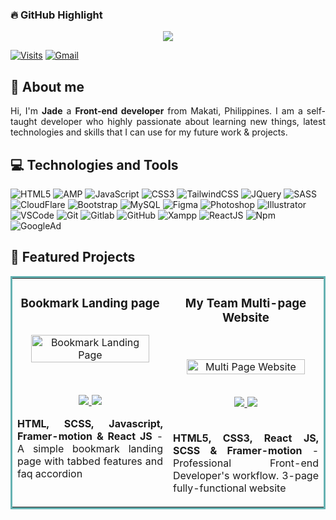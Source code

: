 <!-- Highlight Section -->

### 🔥 GitHub Highlight
<div align="center">
  <a href="https://jade-music-playlist.pages.dev/" target="_blank">
      <img src="https://github-readme-streak-stats.herokuapp.com/?user=jade-banares&theme=buefy-dark&hide_border=true&date_format=M%20j%5B%2C%20Y%5D" />
  </a>
  
</div>
<!-- End of Highlight -->


[![Visits](https://komarev.com/ghpvc/?username=jade-banares&logo=GitHub&label=Visitors&color=1d1f21&logoColor=white&style=flat)](https://github.com/jade-banares)
[![Gmail](https://img.shields.io/badge/Email_Me%21-1d1f21?style=flat&logo=gmail&logoColor=white)](mailto:codewithjad3@gmail.com)

<!-- About Section -->

## 👋 About me

<p align="justify">
  Hi, I'm <strong>Jade</strong> a <strong>Front-end developer</strong> from Makati, Philippines. I am a self-taught developer who highly passionate about learning new things, latest technologies and skills that I can use for my future work & projects.
</p>

<!-- End of About -->

<!-- Skills -->

## 💻 Technologies and Tools

![HTML5](https://img.shields.io/badge/-HTML5-1d1f21?style=flat&logo=HTML5&logoColor=E34F26)
![AMP](https://img.shields.io/badge/-AMP_HTML-1d1f21?style=flat&logo=amp&logoColor=085ff0)
![JavaScript](https://img.shields.io/badge/-JavaScript-1d1f21?style=flat&logo=javascript)
![CSS3](https://img.shields.io/badge/-CSS3-1d1f21?style=flat&logo=CSS3&logoColor=2c52e4)
![TailwindCSS](https://img.shields.io/badge/-Tailwind_CSS-1d1f21?style=flat&logo=tailwindcss&logoColor=3ebff8)
![JQuery](https://img.shields.io/badge/-JQuery-1d1f21?style=flat&logo=JQuery&logoColor=0769AD)
![SASS](https://img.shields.io/badge/-Sass-1d1f21?style=flat&logo=Sass&logoColor=CC6699)
![CloudFlare](https://img.shields.io/badge/-CloudFlare-1d1f21?style=flat&logo=cloudflare&logoColor=f48527)
![Bootstrap](https://img.shields.io/badge/-Bootstrap-1d1f21?style=flat&logo=Bootstrap&logoColor=7952B3)
![MySQL](https://img.shields.io/badge/-MySQL-1d1f21?style=flat&logo=MySQL&logoColor=4479A1)
![Figma](https://img.shields.io/badge/-Figma-1d1f21?style=flat&logo=Figma&logoColor=F24E1E)
![Photoshop](https://img.shields.io/badge/-Adobe_Photoshop-1d1f21?style=flat&logo=adobephotoshop&logoColor=2fa3f7)
![Illustrator](https://img.shields.io/badge/-Adobe_Illustrator-1d1f21?style=flat&logo=adobeillustrator&logoColor=FC6D26)
![VSCode](https://img.shields.io/badge/-Visual%20Studio%20Code-1d1f21?style=flat&logo=Visual-Studio-Code&logoColor=44abf4)
![Git](https://img.shields.io/badge/-Git-1d1f21?style=flat&logo=Git&logoColor=F05032)
![Gitlab](https://img.shields.io/badge/-Gitlab-1d1f21?style=flat&logo=Gitlab&logoColor=FC6D26)
![GitHub](https://img.shields.io/badge/-GitHub-1d1f21?style=flat&logo=GitHub&logoColor=ffffff)
![Xampp](https://img.shields.io/badge/-Xampp-1d1f21?style=flat&logo=XAMPP&logoColor=fb7e2b)
![ReactJS](https://img.shields.io/badge/-React_JS-1d1f21?style=flat&logo=React&logoColor=66dbfb)
![Npm](https://img.shields.io/badge/-npm-1d1f21?style=flat&logo=NPM&logoColor=cd3e3d)
![GoogleAd](https://img.shields.io/badge/-Google_Adsense-1d1f21?style=flat&logo=GoogleAdsense&logoColor=F5BB18)

<!-- End of Skills Section -->

<!-- Featured Project -->
## 📂 Featured Projects
<table bordercolor="#66b2b2">
  <tr>
    <td width="50%" valign="top">
      <h3 align="center">Bookmark Landing page</h3>
      <br />
      <div align="center">
        <a target="_blank" href="https://bookmark-by-jade.pages.dev/">
          <img src="https://res.cloudinary.com/dz209s6jk/image/upload/f_auto,q_auto,w_475/Challenges/hwi1ergmy7tibqa5bvyf.jpg" width="90%" alt="Bookmark Landing Page" />
        </a>
        </p>
        <br />
        <p align="center">
          <a href="https://github.com/data-sets/bookmark-landing-page" target="_blank">
            <img src="https://img.shields.io/static/v1?label=|&message=REPO&color=1d1f21&style=flat&logo=github&logoColor=fff" />
          </a>
          <a href="https://bookmark-by-jade.pages.dev/" target="_blank">
            <img src="https://img.shields.io/static/v1?label=|&message=WEBSITE&color=1d1f21&style=flat&logo=icloud&logoColor=fff" />
          </a>
      </div>
      <p align="justify">
        <strong>HTML, SCSS, Javascript, Framer-motion & React JS</strong> - A simple bookmark landing page with tabbed features and faq accordion
      </p>
      <br>
    </td>
    <td width="50%" valign="top">
      <h3 align="center">My Team Multi-page Website</h3>
      <br />
      <p align="center">
        <a target="_blank" href="https://multi-page-by-jade.pages.dev/">
          <img src="https://res.cloudinary.com/dz209s6jk/image/upload/f_auto,q_auto,w_475/Challenges/vivqu9zlxbcv5mgxdjxq.jpg" width="90%" alt="Multi Page Website" />
        </a>
      </p>
      <br />
      <div align="center">
        <a href="https://github.com/data-sets/multi-page" target="_blank">
          <img src="https://img.shields.io/static/v1?label=|&message=REPO&color=1d1f21&style=flat&logo=github&logoColor=fff" />
        </a>
        <a href="https://multi-page-by-jade.pages.dev/" target="_blank">
          <img src="https://img.shields.io/static/v1?label=|&message=WEBSITE&color=1d1f21&style=flat&logo=wordpress&logoColor=fff" />
        </a>
      </div>
      <br>
      <p align="justify">
        <strong>HTML5, CSS3, React JS, SCSS & Framer-motion</strong> - Professional Front-end Developer's workflow. 3-page fully-functional website
      </p>
    </td>
  </tr>
</table>

<!--End of Featured Project -->
